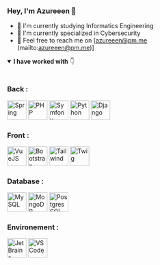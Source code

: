 ### Hey, I'm Azureeen 👋

- 🔭 I'm currently studying Informatics Engineering 
- 🌱 I'm currently specialized in Cybersecurity
- 📨 Feel free to reach me on [azureeen@pm.me (mailto:azureeen@pm.me)]

<details open>
  <summary><b>I have worked with</b> 👇</summary>
  <br/>
  <h3>Back : </h3>
  <!-- <a href="https://nodejs.org/" target="_blank" title="NodeJS"><img src="icons/nodejs.png" alt="Node" width="45" height="45"/></a>
  <a href="https://expressjs.com/" target="_blank" title="ExpressJS"><img src="icons/expressjs.jpg" alt="ExpressJS" width="45" height="45"/></a>
  <a href="https://www.java.com/" target="_blank" title="Java"><img src="icons/java.png" alt="Java" width="45" height="45"/></a> -->
  <a href="https://spring.io/" target="_blank" title="Spring"><img src="icons/spring.png" alt="Spring" width="45" height="45"/></a>
  <a href="https://www.php.net/" target="_blank" title="PHP"><img src="icons/php.png" alt="PHP" width="45" height="45"/></a>
  <!-- <a href="http://codeigniter.com/" target="_blank" title="CodeIgniter 3"><img src="icons/codeigniter.png" alt="CodeIgniter" width="45" height="45"/></a>-->
  <a href="https://symfony.com/" target="_blank" title="Symfony"><img src="icons/symfony.png" alt="Symfony" width="45" height="45"/></a>
  <a href="https://www.python.org/" target="_blank" title="Python"><img src="icons/python.png" alt="Python" width="45" height="45"/></a>
  <a href="https://www.djangoproject.com/" target="_blank" title="Django"><img src="icons/django.png" alt="Django" width="45" height="45"/></a>
  <!--<a href="https://flask.palletsprojects.com/" target="_blank" title="Flask"><img src="icons/flask.png" alt="Flask" width="45" height="45"/></a>-->

  <h3>Front : </h3>
  <a href="https://vuejs.org/" target="_blank" title="VueJS"><img src="icons/vuejs.png" alt="VueJS" width="45" height="45"/></a>
  <!--<a href="https://reactjs.org/" target="_blank" title="ReactJS"><img src="icons/react.png" alt="ReactJS" width="45" height="45"/></a>-->
  <a href="https://getbootstrap.com/" target="_blank" title="Bootstrap"><img src="icons/bootstrap.png" alt="Bootstrap" width="45" height="45"/></a>
  <a href="https://tailwindcss.com/" target="_blank" title="Tailwind"><img src="icons/tailwind.png" alt="Tailwind" width="45" height="45"/></a>
  <!--<a href="https://www.thymeleaf.org/" target="_blank" title="Thymeleaf"><img src="icons/thymeleaf.png" alt="Thymeleaf" width="45" height="45"/></a>-->
  <a href="https://twig.symfony.com/" target="_blank" title="Twig"><img src="icons/twig.png" alt="Twig" width="45" height="45"/></a>
  <!--<a href="https://jinja.palletsprojects.com/" target="_blank" title="Jinja"><img src="icons/jinja.png" alt="Jinja" width="45" height="45"/></a>-->

  <h3>Database : </h3>
  <a href="https://www.mysql.com/" target="_blank" title="MySQL"><img src="icons/mysql.png" alt="MySQL" width="45" height="45"/></a>
  <a href="https://www.mongodb.com/" target="_blank" title="MongoDB"><img src="icons/mongodb.png" alt="MongoDB" width="45" height="45"/></a>
  <!--<a href="https://redis.io/" target="_blank" title="Redis"><img src="icons/redis.png" alt="Redis" width="45" height="45"/></a>-->
  <a href="https://www.postgresql.org/" target="_blank" title="PostgresSQL"><img src="icons/postgressql.svg" alt="PostgresSQL" width="45" height="45"/></a>


  <!--<h3>Devops : </h3>
  <a href="https://git-scm.com/" target="_blank" title="Git"><img src="icons/git.png" alt="Git" width="45" height="45"/></a>
  <a href="https://www.docker.com/" target="_blank" title="Docker"><img src="icons/docker.png" alt="Docker" width="45" height="45"/></a>
  <a href="https://www.travis-ci.com/" target="_blank" title="Travis"><img src="icons/travis.png" alt="Travis CI" width="45" height="45"/></a>
  <a href="https://sonarcloud.io/" target="_blank" title="SonarCloud"><img src="icons/sonarCloud.svg" alt="SonarCloud" width="45" height="45"/></a>-->

  <h3>Environement : </h3>
  <a href="https://www.jetbrains.com/" target="_blank" title="JetBrains"><img src="icons/jetbrains.png" alt="JetBrains" width="45" height="45"/></a>
  <a href="https://code.visualstudio.com/" target="_blank" title="VS Code"><img src="icons/vscode.png" alt="VS Code" width="45" height="45"/></a>
  <br/>
  <br/>
</details>

<!-- <details open>
  <summary><b>Statistics</b> 📈</summary>
  <div align="left">
  <a href="https://github.com/PierrePocheron">
    <img align="center" src="https://github-readme-stats.vercel.app/api?username=PierrePocheron&theme=tokyonight&show_icons=true&hide_border=false" alt="Pierre's github stats" />
  </a>
  <a href="https://github.com/PierrePocheron">
    <img align="center" src="https://github-readme-stats.vercel.app/api/top-langs?username=PierrePocheron&theme=tokyonight&layout=compact&hide_border=false" alt="Top Langs" />
  </a>
  <br/>
  </div>
</details> -->
